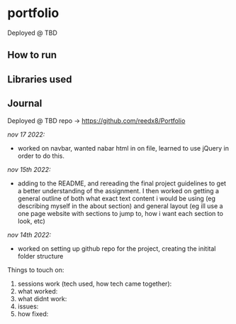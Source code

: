# portfolio

Deployed @ TBD

## How to run

## Libraries used

## Journal

Deployed @ TBD
repo -> https://github.com/reedx8/Portfolio

_nov 17 2022:_

- worked on navbar, wanted nabar html in on file, learned to use jQuery in order to do this.

_nov 15th 2022:_

- adding to the README, and rereading the final project guidelines to get a better understanding of the assignment. I then worked on getting a general outline of both what exact text content i would be using (eg describing myself in the about section) and general layout (eg ill use a one page website with sections to jump to, how i want each section to look, etc)

_nov 14th 2022:_

- worked on setting up github repo for the project, creating the initital folder structure

Things to touch on:

1. sessions work (tech used, how tech came together):
2. what worked:
3. what didnt work:
4. issues:
5. how fixed:
